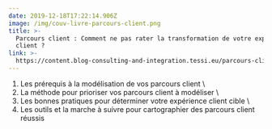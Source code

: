 ```yaml
---
date: 2019-12-18T17:22:14.906Z
image: /img/couv-livre-parcours-client.png
title: >-
  Parcours client : Comment ne pas rater la transformation de votre expérience
  client ? 
link: >-
  https://content.blog-consulting-and-integration.tessi.eu/parcours-client-rater-ou-pas-transformation-experience-client
---
```

1. Les prérequis à la modélisation de vos parcours client \
2. La méthode pour prioriser vos parcours client à modéliser \
3. Les bonnes pratiques pour déterminer votre expérience client cible \
4. Les outils et la marche à suivre pour cartographier des parcours client réussis
